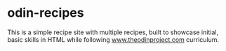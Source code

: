 # odin-recipes
This is a simple recipe site with multiple recipes, built to showcase initial,
basic skills in HTML while following www.theodinproject.com curriculum.